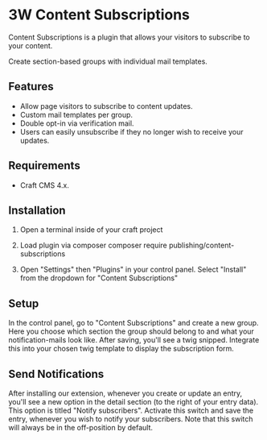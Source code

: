 # 3W Content Subscriptions

Content Subscriptions is a plugin that allows your visitors to subscribe to your content.

Create section-based groups with individual mail templates.

## Features

- Allow page visitors to subscribe to content updates.
- Custom mail templates per group.
- Double opt-in via verification mail.
- Users can easily unsubscribe if they no longer wish to receive your updates. 

## Requirements

- Craft CMS 4.x.
  
## Installation

1. Open a terminal inside of your craft project
2. Load plugin via composer	
		composer require publishing/content-subscriptions
		
3. Open "Settings" then "Plugins" in your control panel. Select "Install" from the dropdown for "Content Subscriptions"

## Setup 
In the control panel, go to "Content Subscriptions" and create a new group. Here you choose which section the group should belong to and what your notification-mails look like. After saving, you'll see a twig snipped. Integrate this into your chosen twig template to display the subscription form.

## Send Notifications
After installing our extension, whenever you create or update an entry, you'll see a new option in the detail section (to the right of your entry data). This option is titled "Notify subscribers". Activate this switch and save the entry, whenever you wish to notify your subscribers. Note that this switch will always be in the off-position by default.